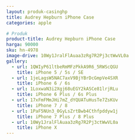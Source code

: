 ```yaml
---
layout: produk-casinghp
title: Audrey Hepburn iPhone Case
categories: apple

# Produk
product-title: Audrey Hepburn iPhone Case
harga: 90000
sku: hn-4978
image-drive: 10Wy1JralFlAuaa3zRg7R2Pj3ctWwVL0a
gallery:
  - url: 1QWIyP61ltbeRmMFzPkkA9R6_5RWScQGU
    title: iPhone 5 / 5s / SE
  - url: 1jeLagsW5NAC7axV9BjYBrDcGmpVe4SXR
    title: iPhone 6 / 6s
  - url: 1LoxwaN3i2Xgj68uEGY2kASCe81lrjRLu
    title: iPhone 6 Plus / 6s Plus
  - url: 17xFmFMmJHi7mZ_dYQUATuHusTe7ZsKUv
    title: iPhone 7 / 8
  - url: 1PaF5NUn3_0GyLsZrtBwb4Cthfpddyw1j
    title: iPhone 7 Plus / 8 Plus
  - url: 10Wy1JralFlAuaa3zRg7R2Pj3ctWwVL0a
    title: iPhone X
---
```

